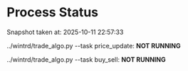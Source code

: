 # Process Status

Snapshot taken at: 2025-10-11 22:57:33

../wintrd/trade_algo.py --task price_update: **NOT RUNNING**

../wintrd/trade_algo.py --task buy_sell: **NOT RUNNING**

